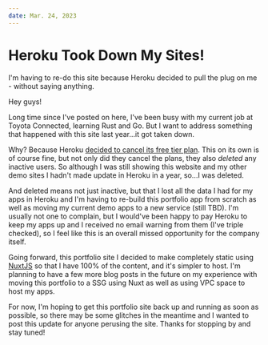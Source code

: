 ```yaml
---
date: Mar. 24, 2023
---
```


# Heroku Took Down My Sites!

I'm having to re-do this site because Heroku decided to pull the plug on me - without saying anything.
<!--more-->

Hey guys!

Long time since I've posted on here, I've been busy with my current job at Toyota Connected, learning Rust and Go. But I
want to address something that happened with this site last year...it got taken down.

Why? Because Heroku [decided to cancel its free tier plan](https://blog.heroku.com/next-chapter). This on its own is of
course fine, but not only did they cancel the plans, they also _deleted_ any inactive users. So although I was still showing
this website and my other demo sites I hadn't made update in Heroku in a year, so...I was deleted.

And deleted means not just inactive, but that I lost all the data I had for my apps in Heroku and I'm having to re-build
this portfolio app from scratch as well as moving my current demo apps to a new service (still TBD). I'm usually not one
to complain, but I would've been happy to pay Heroku to keep my apps up and I received no email warning from them (I've 
triple checked), so I feel like this is an overall missed opportunity for the company itself.

Going forward, this portfolio site I decided to make completely static using [NuxtJS](https://nuxt.com/) so that I have 
100% of the content, and it's simpler to host. I'm planning to have a few more blog posts in the future on my experience
with moving this portfolio to a SSG using Nuxt as well as using VPC space to host my apps.

For now, I'm hoping to get this portfolio site back up and running as soon as possible, so there may be some glitches in
the meantime and I wanted to post this update for anyone perusing the site. Thanks for stopping by and stay tuned!



